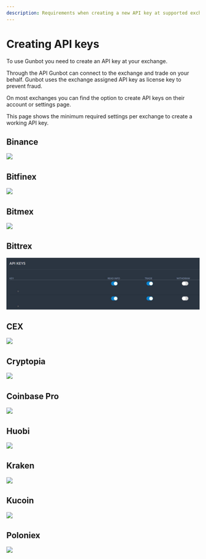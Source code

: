 ```yaml
---
description: Requirements when creating a new API key at supported exchanges.
---
```


# Creating API keys

To use Gunbot you need to create an API key at your exchange.

Through the API Gunbot can connect to the exchange and trade on your behalf. Gunbot uses the exchange assigned API key as license key to prevent fraud.

On most exchanges you can find the option to create API keys on their account or settings page.

This page shows the minimum required settings per exchange to create a working API key.

## Binance

![](https://user-images.githubusercontent.com/2372008/41608791-a2958df2-73e9-11e8-9546-eb5d51c57cef.png)

## Bitfinex

![](https://user-images.githubusercontent.com/2372008/41608792-a2b74dac-73e9-11e8-9388-40e856dd1bc9.png)

## Bitmex

![](https://user-images.githubusercontent.com/2372008/51178181-1a91de00-18c2-11e9-8f83-9f8254887f0f.png)

## Bittrex

![](../../../.gitbook/assets/photo_2019-08-12_18-36-10.jpg)

## CEX

![](https://user-images.githubusercontent.com/2372008/41608794-a3136f1a-73e9-11e8-9785-40bc7b28c4cc.png)

## Cryptopia

![](https://user-images.githubusercontent.com/2372008/41608795-a3382698-73e9-11e8-8b42-a8e6974f6631.png)

## Coinbase Pro

![](https://user-images.githubusercontent.com/2372008/43724347-063e0ed0-999a-11e8-9370-6bbf43fbdce7.png)

## Huobi

![](https://user-images.githubusercontent.com/2372008/48340559-2fa48380-e66b-11e8-978a-242b4bdca5ff.PNG)

## Kraken

![](https://user-images.githubusercontent.com/2372008/41608797-a3892250-73e9-11e8-930a-aac6d5dc9c1d.png)

## Kucoin

![](https://user-images.githubusercontent.com/2372008/41608799-a3a57c02-73e9-11e8-9deb-e7bbe24ae87c.png)

## Poloniex

![](https://user-images.githubusercontent.com/2372008/41608801-a3c41af4-73e9-11e8-8b8b-039c28d5cc7b.png)

